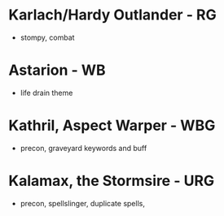 # Karlach/Hardy Outlander - RG 
- stompy, combat
# Astarion - WB 
- life drain theme
# Kathril, Aspect Warper - WBG 
- precon, graveyard keywords and buff
# Kalamax, the Stormsire - URG 
- precon, spellslinger, duplicate spells, 
